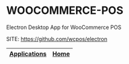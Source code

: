 # WOOCOMMERCE-POS

 Electron Desktop App for WooCommerce POS

 SITE: https://github.com/wcpos/electron

 | [Applications](https://portable-linux-apps.github.io/apps.html) | [Home](https://portable-linux-apps.github.io)
 | --- | --- |
